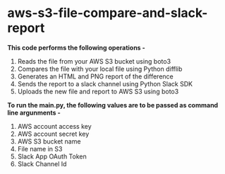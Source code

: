 # aws-s3-file-compare-and-slack-report

**This code performs the following operations -**

1. Reads the file from your AWS S3 bucket using boto3
2. Compares the file with your local file using Python difflib
3. Generates an HTML and PNG report of the difference
4. Sends the report to a slack channel using Python Slack SDK
5. Uploads the new file and report to AWS S3 using boto3

**To run the main.py, the following values are to be passed as command line argunments -**

1. AWS account access key
2. AWS account secret key
3. AWS S3 bucket name
4. File name in S3
5. Slack App OAuth Token
6. Slack Channel Id
